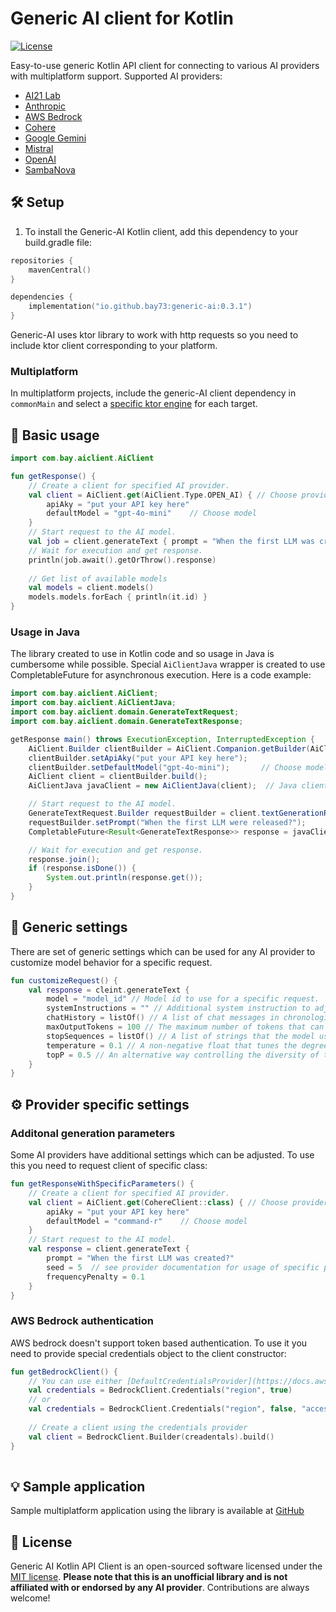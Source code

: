 # Generic AI client for Kotlin

[![License](https://img.shields.io/github/license/bay73/generic-ai?color=red)](LICENSE)

Easy-to-use generic Kotlin API client for connecting to various AI providers with multiplatform support. Supported AI providers:
- [AI21 Lab](https://www.ai21.com/)
- [Anthropic](https://docs.anthropic.com/en/api/getting-started)
- [AWS Bedrock](https://docs.aws.amazon.com/bedrock/)
- [Cohere](https://docs.cohere.com/)
- [Google Gemini](https://ai.google.dev/gemini-api/docs)
- [Mistral](https://docs.mistral.ai/)
- [OpenAI](https://platform.openai.com/docs/overview)
- [SambaNova](https://community.sambanova.ai/docs)

## 🛠️ Setup

1. To install the Generic-AI Kotlin client, add this dependency to your build.gradle file:

```kotlin
repositories {
    mavenCentral()
}

dependencies {
    implementation("io.github.bay73:generic-ai:0.3.1")
}
```

Generic-AI uses ktor library to work with http requests so you need to include ktor client corresponding to your platform.

### Multiplatform

In multiplatform projects, include the generic-AI client dependency in `commonMain` and select a [specific ktor engine](https://ktor.io/docs/http-client-engines.html) for each target.

## 🚀 Basic usage

```kotlin
import com.bay.aiclient.AiClient

fun getResponse() {
    // Create a client for specified AI provider.
    val client = AiClient.get(AiClient.Type.OPEN_AI) { // Choose provider
        apiAky = "put your API key here"
        defaultModel = "gpt-4o-mini"    // Choose model
    }
    // Start request to the AI model.
    val job = client.generateText { prompt = "When the first LLM was created?" }
    // Wait for execution and get response.
    println(job.await().getOrThrow().response)
    
    // Get list of available models
    val models = client.models()
    models.models.forEach { println(it.id) }  
}

```

### Usage in Java
The library created to use in Kotlin code and so usage in Java is cumbersome while possible.
Special `AiClientJava` wrapper is created to use CompletableFuture for asynchronous execution.
Here is a code example:

```java
import com.bay.aiclient.AiClient;
import com.bay.aiclient.AiClientJava;
import com.bay.aiclient.domain.GenerateTextRequest;
import com.bay.aiclient.domain.GenerateTextResponse;

getResponse main() throws ExecutionException, InterruptedException {
    AiClient.Builder clientBuilder = AiClient.Companion.getBuilder(AiClient.Type.OPEN_AI); // Choose provider
    clientBuilder.setApiAky("put your API key here");
    clientBuilder.setDefaultModel("gpt-4o-mini");       // Choose model
    AiClient client = clientBuilder.build();
    AiClientJava javaClient = new AiClientJava(client);  // Java client uses CompletableFuture

    // Start request to the AI model.
    GenerateTextRequest.Builder requestBuilder = client.textGenerationRequestBuilder();
    requestBuilder.setPrompt("When the first LLM were released?");
    CompletableFuture<Result<GenerateTextResponse>> response = javaClient.generateText(requestBuilder.build());

    // Wait for execution and get response.
    response.join();
    if (response.isDone()) {
        System.out.println(response.get());
    }
}

```
## 🔧 Generic settings
There are set of generic settings which can be used for any AI provider to customize model behavior for a specific request.

```kotlin
fun customizeRequest() {
    val response = cleint.generateText {
        model = "model_id" // Model id to use for a specific request.
        systemInstructions = "" // Additional system instruction to adjust AI behavior.
        chatHistory = listOf() // A list of chat messages in chronological order, representing a conversation between the user and the model.
        maxOutputTokens = 100 // The maximum number of tokens that can be generated as part of the response.
        stopSequences = listOf() // A list of strings that the model uses to stop generation.
        temperature = 0.1 // A non-negative float that tunes the degree of randomness in generation. Lower temperatures mean less random generations.
        topP = 0.5 // An alternative way controlling the diversity of the model's responses. It's recommended to use either temperature or topP.
    }
}
```

## ⚙️ Provider specific settings

### Additonal generation parameters

Some AI providers have additional settings which can be adjusted. To use this you need to request client of specific class: 
```kotlin
fun getResponseWithSpecificParameters() {
    // Create a client for specified AI provider.
    val client = AiClient.get(CohereClient::class) { // Choose provider
        apiAky = "put your API key here"
        defaultModel = "command-r"    // Choose model
    }
    // Start request to the AI model.
    val response = client.generateText { 
        prompt = "When the first LLM was created?"
        seed = 5  // see provider documentation for usage of specific parameters 
        frequencyPenalty = 0.1
    }
}

```

### AWS Bedrock authentication 

AWS bedrock doesn't support token based authentication. To use it you need to provide special credentials object to the client constructor:
```kotlin
fun getBedrockClient() {
    // You can use either [DefaultCredentialsProvider](https://docs.aws.amazon.com/sdk-for-java/latest/developer-guide/credentials-chain.html) or specify accesskey and token directly.
    val credentials = BedrockClient.Credentials("region", true)
    // or 
    val credentials = BedrockClient.Credentials("region", false, "accessKeyId", "secretAccessKey", "sessionToken ")
    
    // Create a client using the credentials provider
    val client = BedrockClient.Builder(creadentals).build()
}
    
```

## 💡 Sample application

Sample multiplatform application using the library is available at [GitHub](https://github.com/bay73/generic-ai-ktm-demo)

## 📄 License

Generic AI Kotlin API Client is an open-sourced software licensed under the [MIT license](LICENSE).
**Please note that this is an unofficial library and is not affiliated with or endorsed by any AI provider**. Contributions are always welcome!
